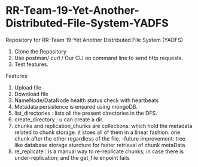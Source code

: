 # RR-Team-19-Yet-Another-Distributed-File-System-YADFS

Repository for RR-Team 19-Yet Another Distributed File System (YADFS)

1. Clone the Repository
2. Use postman/ curl / Our CLI on command line to send http requests.
3. Test features.

Features:

1. Upload file
2. Download file
3. NameNode/DataNode health status check with heartbeats
4. Metadata persistence is ensured using mongoDB.
5. list_directories : lists all the present directories in the DFS.
6. create_directory : u can create a dir.
7. chunks and replication_chunks are collections: which hold the metadata related to chunk storage. it stoes all of them in a linear fashion. one chunk after the other regardless of the file.
   -future improvement: tree like database storage sturcture for faster retrieval of chunk metaData.
8. re_replicate : is a manual way to re-replicate chunks; in case there is under-replication; and the get_file enpoint fails
